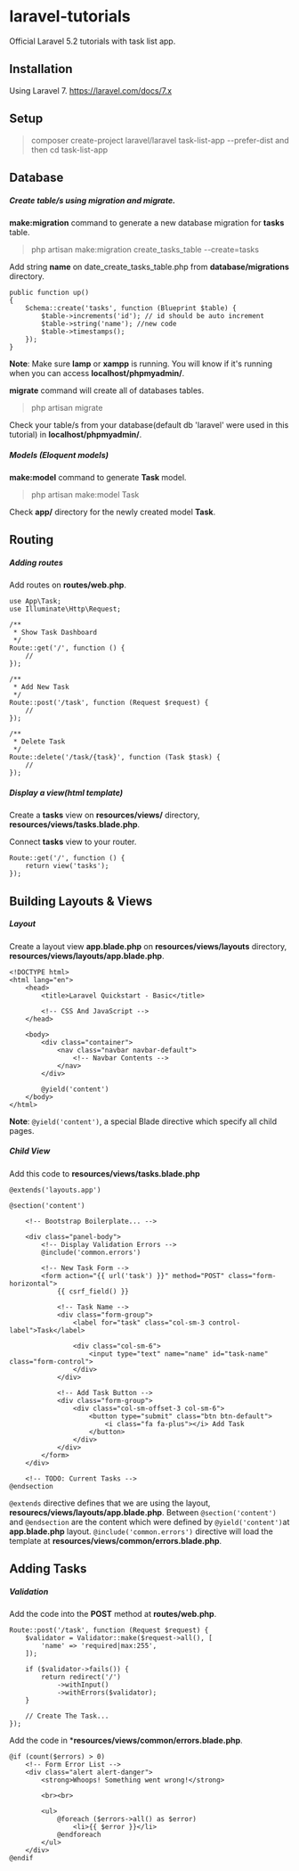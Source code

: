 # laravel-tutorials
Official Laravel 5.2 tutorials with task list app.


## Installation ##
Using Laravel 7.
https://laravel.com/docs/7.x


## Setup ##
> composer create-project laravel/laravel task-list-app --prefer-dist
and then
> cd task-list-app


## Database ##
##### Create table/s using **migration** and **migrate**. #####
**make:migration** command to generate a new database migration for **tasks** table.
> php artisan make:migration create_tasks_table --create=tasks

Add string **name** on date_create_tasks_table.php from **database/migrations** directory.
```
public function up()
{
    Schema::create('tasks', function (Blueprint $table) {
        $table->increments('id'); // id should be auto increment
        $table->string('name'); //new code
        $table->timestamps();
    });
}
```

**Note**: Make sure **lamp** or **xampp** is running. You will know if it's running when you can access **localhost/phpmyadmin/**.

**migrate** command will create all of databases tables.
> php artisan migrate

Check your table/s from your database(default db 'laravel' were used in this tutorial) in **localhost/phpmyadmin/**.

##### **Models** (Eloquent models) #####
**make:model** command to generate **Task** model.
> php artisan make:model Task

Check **app/** directory for the newly created model **Task**.


## Routing ##

##### Adding routes  #####
Add routes on **routes/web.php**.

```
use App\Task;
use Illuminate\Http\Request;

/**
 * Show Task Dashboard
 */
Route::get('/', function () {
    //
});

/**
 * Add New Task
 */
Route::post('/task', function (Request $request) {
    //
});

/**
 * Delete Task
 */
Route::delete('/task/{task}', function (Task $task) {
    //
});
```

##### Display a view(html template) #####
Create a **tasks** view on **resources/views/** directory, **resources/views/tasks.blade.php**.

Connect **tasks** view to your router.
```
Route::get('/', function () {
    return view('tasks');
});
```

## Building Layouts & Views ##

##### Layout #####
Create a layout view **app.blade.php** on **resources/views/layouts** directory, **resources/views/layouts/app.blade.php**.
```
<!DOCTYPE html>
<html lang="en">
    <head>
        <title>Laravel Quickstart - Basic</title>

        <!-- CSS And JavaScript -->
    </head>

    <body>
        <div class="container">
            <nav class="navbar navbar-default">
                <!-- Navbar Contents -->
            </nav>
        </div>

        @yield('content')
    </body>
</html>
```

**Note**: `@yield('content')`, a special Blade directive which specify all child pages.

##### Child View #####
Add this code to **resources/views/tasks.blade.php**
```
@extends('layouts.app')

@section('content')

    <!-- Bootstrap Boilerplate... -->

    <div class="panel-body">
        <!-- Display Validation Errors -->
        @include('common.errors')

        <!-- New Task Form -->
        <form action="{{ url('task') }}" method="POST" class="form-horizontal">
            {{ csrf_field() }}

            <!-- Task Name -->
            <div class="form-group">
                <label for="task" class="col-sm-3 control-label">Task</label>

                <div class="col-sm-6">
                    <input type="text" name="name" id="task-name" class="form-control">
                </div>
            </div>

            <!-- Add Task Button -->
            <div class="form-group">
                <div class="col-sm-offset-3 col-sm-6">
                    <button type="submit" class="btn btn-default">
                        <i class="fa fa-plus"></i> Add Task
                    </button>
                </div>
            </div>
        </form>
    </div>

    <!-- TODO: Current Tasks -->
@endsection
```

`@extends` directive defines that we are using the layout, **resourecs/views/layouts/app.blade.php**.
Between `@section('content')` and `@endsection` are the content which were defined by `@yield('content')`at **app.blade.php** layout.
`@include('common.errors')` directive will load the template at **resources/views/common/errors.blade.php**.

## Adding Tasks ##

##### Validation #####
Add the code into the **POST** method at **routes/web.php**.
```
Route::post('/task', function (Request $request) {
    $validator = Validator::make($request->all(), [
        'name' => 'required|max:255',
    ]);

    if ($validator->fails()) {
        return redirect('/')
            ->withInput()
            ->withErrors($validator);
    }

    // Create The Task...
});
```

Add the code in ***resources/views/common/errors.blade.php**.
```
@if (count($errors) > 0)
    <!-- Form Error List -->
    <div class="alert alert-danger">
        <strong>Whoops! Something went wrong!</strong>

        <br><br>

        <ul>
            @foreach ($errors->all() as $error)
                <li>{{ $error }}</li>
            @endforeach
        </ul>
    </div>
@endif
```